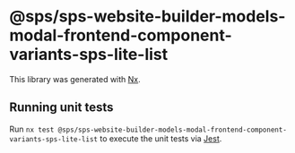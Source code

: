 # @sps/sps-website-builder-models-modal-frontend-component-variants-sps-lite-list

This library was generated with [Nx](https://nx.dev).

## Running unit tests

Run `nx test @sps/sps-website-builder-models-modal-frontend-component-variants-sps-lite-list` to execute the unit tests via [Jest](https://jestjs.io).
